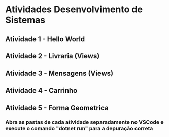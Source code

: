 # Atividades Desenvolvimento de Sistemas
## Atividade 1 - Hello World
## Atividade 2 - Livraria (Views)
## Atividade 3 - Mensagens (Views)
## Atividade 4 - Carrinho
## Atividade 5 - Forma Geometrica

### Abra as pastas de cada atividade separadamente no VSCode e execute o comando "dotnet run" para a depuração correta